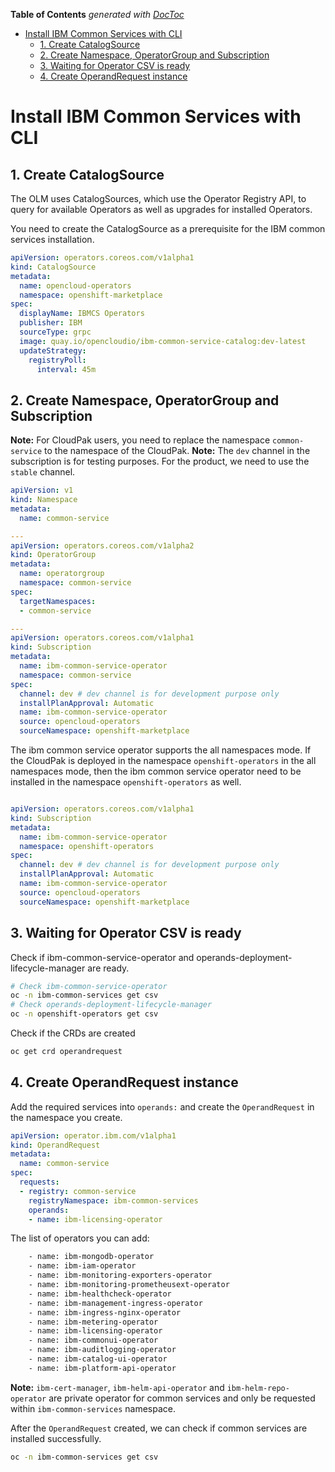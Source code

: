 <!-- START doctoc generated TOC please keep comment here to allow auto update -->
<!-- DON'T EDIT THIS SECTION, INSTEAD RE-RUN doctoc TO UPDATE -->
**Table of Contents**  *generated with [DocToc](https://github.com/thlorenz/doctoc)*

- [Install IBM Common Services with CLI](#install-ibm-common-services-with-cli)
  - [1. Create CatalogSource](#1-create-catalogsource)
  - [2. Create Namespace, OperatorGroup and Subscription](#2-create-namespace-operatorgroup-and-subscription)
  - [3. Waiting for Operator CSV is ready](#3-waiting-for-operator-csv-is-ready)
  - [4. Create OperandRequest instance](#4-create-operandrequest-instance)

<!-- END doctoc generated TOC please keep comment here to allow auto update -->

# Install IBM Common Services with CLI

## 1. Create CatalogSource

The OLM uses CatalogSources, which use the Operator Registry API, to query for available Operators as well as upgrades for installed Operators.

You need to create the CatalogSource as a prerequisite for the IBM common services installation.

```yaml
apiVersion: operators.coreos.com/v1alpha1
kind: CatalogSource
metadata:
  name: opencloud-operators
  namespace: openshift-marketplace
spec:
  displayName: IBMCS Operators
  publisher: IBM
  sourceType: grpc
  image: quay.io/opencloudio/ibm-common-service-catalog:dev-latest
  updateStrategy:
    registryPoll:
      interval: 45m
```

## 2. Create Namespace, OperatorGroup and Subscription

**Note:** For CloudPak users, you need to replace the namespace `common-service` to the namespace of the CloudPak.
**Note:** The `dev` channel in the subscription is for testing purposes. For the product, we need to use the `stable` channel.

```yaml
apiVersion: v1
kind: Namespace
metadata:
  name: common-service

---
apiVersion: operators.coreos.com/v1alpha2
kind: OperatorGroup
metadata:
  name: operatorgroup
  namespace: common-service
spec:
  targetNamespaces:
  - common-service

---
apiVersion: operators.coreos.com/v1alpha1
kind: Subscription
metadata:
  name: ibm-common-service-operator
  namespace: common-service
spec:
  channel: dev # dev channel is for development purpose only
  installPlanApproval: Automatic
  name: ibm-common-service-operator
  source: opencloud-operators
  sourceNamespace: openshift-marketplace
```

The ibm common service operator supports the all namespaces mode. If the CloudPak is deployed in the namespace `openshift-operators` in the all namespaces mode, then the ibm common service operator need to be installed in the namespace `openshift-operators` as well.

```yaml

apiVersion: operators.coreos.com/v1alpha1
kind: Subscription
metadata:
  name: ibm-common-service-operator
  namespace: openshift-operators
spec:
  channel: dev # dev channel is for development purpose only
  installPlanApproval: Automatic
  name: ibm-common-service-operator
  source: opencloud-operators
  sourceNamespace: openshift-marketplace
```

## 3. Waiting for Operator CSV is ready

Check if ibm-common-service-operator and operands-deployment-lifecycle-manager are ready.

```bash
# Check ibm-common-service-operator
oc -n ibm-common-services get csv
# Check operands-deployment-lifecycle-manager
oc -n openshift-operators get csv
```

Check if the CRDs are created

```bash
oc get crd operandrequest
```

## 4. Create OperandRequest instance

Add the required services into `operands:` and create the `OperandRequest` in the namespace you create.

```yaml
apiVersion: operator.ibm.com/v1alpha1
kind: OperandRequest
metadata:
  name: common-service
spec:
  requests:
  - registry: common-service
    registryNamespace: ibm-common-services
    operands:
    - name: ibm-licensing-operator
```

The list of operators you can add:

```bash
    - name: ibm-mongodb-operator
    - name: ibm-iam-operator
    - name: ibm-monitoring-exporters-operator
    - name: ibm-monitoring-prometheusext-operator
    - name: ibm-healthcheck-operator
    - name: ibm-management-ingress-operator
    - name: ibm-ingress-nginx-operator
    - name: ibm-metering-operator
    - name: ibm-licensing-operator
    - name: ibm-commonui-operator
    - name: ibm-auditlogging-operator
    - name: ibm-catalog-ui-operator
    - name: ibm-platform-api-operator
```

**Note:** `ibm-cert-manager`, `ibm-helm-api-operator` and `ibm-helm-repo-operator` are private operator for common services and only be requested within `ibm-common-services` namespace.

After the `OperandRequest` created, we can check if common services are installed successfully.

```bash
oc -n ibm-common-services get csv
```
